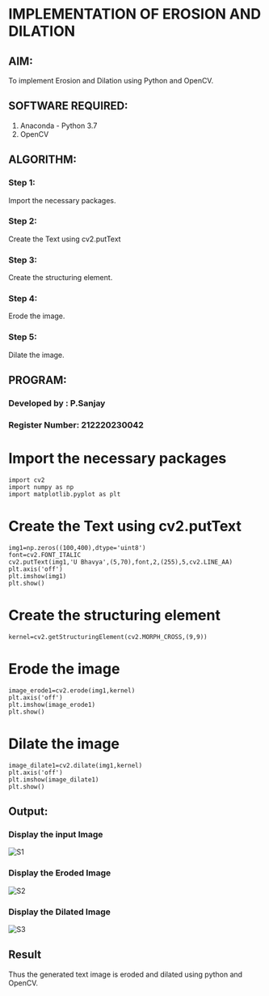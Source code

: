 # IMPLEMENTATION OF EROSION AND DILATION
## AIM:
To implement Erosion and Dilation using Python and OpenCV.
## SOFTWARE REQUIRED:
1. Anaconda - Python 3.7
2. OpenCV
## ALGORITHM:
### Step 1:
Import the necessary packages.
### Step 2:
Create the Text using cv2.putText
### Step 3:
Create the structuring element.
### Step 4:
Erode the image.
### Step 5:
Dilate the image.

## PROGRAM:
### Developed by   : P.Sanjay
### Register Number: 212220230042

# Import the necessary packages
```
import cv2
import numpy as np
import matplotlib.pyplot as plt
```

# Create the Text using cv2.putText
```
img1=np.zeros((100,400),dtype='uint8')
font=cv2.FONT_ITALIC
cv2.putText(img1,'U Bhavya',(5,70),font,2,(255),5,cv2.LINE_AA)
plt.axis('off')
plt.imshow(img1)
plt.show()
```

# Create the structuring element
```
kernel=cv2.getStructuringElement(cv2.MORPH_CROSS,(9,9))
```

# Erode the image
```
image_erode1=cv2.erode(img1,kernel)
plt.axis('off')
plt.imshow(image_erode1)
plt.show()
```

# Dilate the image
```
image_dilate1=cv2.dilate(img1,kernel)
plt.axis('off')
plt.imshow(image_dilate1)
plt.show()
```

## Output:

### Display the input Image

![S1](https://user-images.githubusercontent.com/75235426/169962465-ce43a239-6647-4475-ae48-22624e48af64.jpg)

### Display the Eroded Image

![S2](https://user-images.githubusercontent.com/75235426/169962477-7247f90c-570f-4adc-838c-6fa5f31cf064.jpg)

### Display the Dilated Image

![S3](https://user-images.githubusercontent.com/75235426/169962489-37e33c45-99fe-41cf-bceb-214713276176.jpg)

## Result
Thus the generated text image is eroded and dilated using python and OpenCV.
